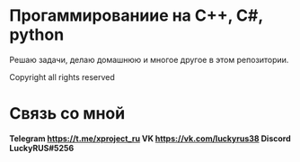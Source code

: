 # Прогаммированиие на C++, C#, python
Решаю задачи, делаю домашнюю и многое другое в этом репозитории.

Copyright all rights reserved

# Связь со мной
**Telegram https://t.me/xproject_ru 
VK https://vk.com/luckyrus38
Discord LuckyRUS#5256**
